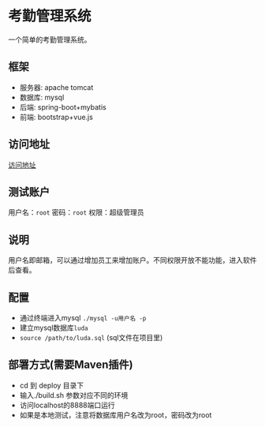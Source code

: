 # 考勤管理系统
一个简单的考勤管理系统。

## 框架
- 服务器: apache tomcat
- 数据库: mysql
- 后端: spring-boot+mybatis
- 前端: bootstrap+vue.js

## 访问地址
[访问地址](http://localhost:8080/login)

## 测试账户
用户名：`root` 密码：`root` 权限：超级管理员
## 说明
用户名即邮箱，可以通过增加员工来增加账户。不同权限开放不能功能，进入软件后查看。

## 配置
- 通过终端进入mysql `./mysql -u用户名 -p`
- 建立mysql数据库`luda`
- `source /path/to/luda.sql` (sql文件在项目里)
## 部署方式(需要Maven插件)
- cd 到 deploy 目录下
- 输入./build.sh 参数对应不同的环境
- 访问localhost的8888端口运行
- 如果是本地测试，注意将数据库用户名改为root，密码改为root